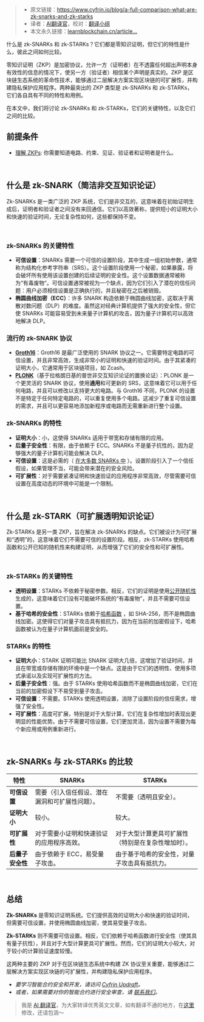 
>- 原文链接：https://www.cyfrin.io/blog/a-full-comparison-what-are-zk-snarks-and-zk-starks
>- 译者：[AI翻译官](https://learnblockchain.cn/people/19584)，校对：[翻译小组](https://learnblockchain.cn/people/412)
>- 本文永久链接：[learnblockchain.cn/article…](https://learnblockchain.cn/article/9760)
    
什么是 zk-SNARKs 和 zk-STARKs？它们都是零知识证明，但它们的特性是什么，彼此之间如何比较。

零知识证明（ZKP）是加密协议，允许一方（证明者）在不透露任何超出声明本身有效性的信息的情况下，使另一方（验证者）相信某个声明是真实的。ZKP 是区块链生态系统的革命性技术，能够通过二层解决方案实现区块链的可扩展性，并构建隐私保护应用程序。两种最突出的 ZKP 类型是 zk-SNARKs 和 zk-STARKs，它们各自具有不同的特性和用例。

在本文中，我们将讨论 zk-SNARKs 和 zk-STARKs，它们的关键特性，以及它们之间的比较。

## 前提条件

*   [理解 ZKP](https://www.cyfrin.io/blog/what-is-a-zero-knowledge-proof-a-practical-guide-for-programmers)[s](https://ethereum.org/en/zero-knowledge-proofs/): 你需要知道电路、约束、见证、验证者和证明者是什么。

‍

## 什么是 zk-SNARK（简洁非交互知识论证）

Zk-SNARKs 是一类广泛的 ZKP 系统，它们是非交互的，这意味着在初始证明生成后，证明者和验证者之间没有来回通信。它们以高效著称，提供短小的证明大小和快速的验证时间，无论复杂性如何，这些都保持不变。

‍

### zk-SNARKs 的关键特性

*   **可信设置**：SNARKs 需要一个可信的设置阶段，其中生成一组初始参数，通常称为结构化参考字符串（SRS）。这个设置阶段使用一个秘密，如果暴露，将会破坏所有使用该设置创建的后续证明的安全性。这个设置数据通常被称为“有毒废物”。可信设置通常被视为一个缺点，因为它们引入了潜在的信任问题：用户必须相信设置是正确执行的，并且秘密在之后被销毁。
*   **椭圆曲线加密（ECC）**：许多 SNARK 构造依赖于椭圆曲线加密，这取决于离散对数问题（DLP）的难度。虽然这对经典计算机提供了强大的安全性，但它使 SNARKs 可能容易受到未来量子计算机的攻击，因为量子计算机可以高效地解决 DLP。

### 流行的 zk-SNARK 协议

*   [**Groth16**](https://eprint.iacr.org/2016/260.pdf)：Groth16 是最广泛使用的 SNARK 协议之一。它需要特定电路的可信设置，并且非常高效，生成非常小的证明和快速的验证时间。由于其紧凑的证明大小，它通常用于区块链项目，如 Zcash。
*   [**PLONK**](https://eprint.iacr.org/2019/953.pdf)（基于拉格朗日基的普世非交互知识论证的置换论证）：PLONK 是一个更灵活的 SNARK 协议，使用**通用**和可更新的 SRS，这意味着它可以用于任何电路，并且可以修改以支持更大的电路。与 Groth16 不同，PLONK 的设置不是特定于任何特定电路的，可以重复使用多个电路。这减少了重复可信设置的需求，并且可以更容易地添加新程序或电路而无需重新进行整个设置。

### zk-SNARKs 的特性

*   **证明大小**：小，这使得 SNARKs 适用于带宽和存储有限的应用。
*   **后量子安全性**：有限，由于依赖于 ECC。SNARKs 不是量子抗性的，因为足够强大的量子计算机可能会解决 DLP。
*   **可信设置**：这是必需的（ [在大多数 SNARKs 中](https://github.com/microsoft/Spartan) ）。设置阶段引入了一个信任假设，如果管理不当，可能会带来潜在的安全风险。
*   **可扩展性**：对于需要紧凑证明和快速验证的应用程序非常高效，尽管需要可信设置在高度动态的环境中可能是一个限制。

‍

## 什么是 zk-STARK（可扩展透明知识论证）

Zk-STARKs 是另一类 ZKP，旨在解决 zk-SNARKs 的缺点。它们被设计为可扩展和“透明”的，这意味着它们不需要可信的设置阶段。相反，zk-STARKs 使用哈希函数和公开已知的随机性来构建证明，从而增强了它们的安全性和可扩展性。

‍

### zk-STARKs 的关键特性

*   **透明设置**：STARKs 不依赖于秘密参数。相反，它们的证明是使用[公开随机性](https://starkware.co/wp-content/uploads/2022/05/STARK-paper.pdf)生成的，这意味着它们没有可能破坏系统的“有毒废物”，并且不需要可信设置。
*   **基于哈希的安全性**：STARKs 依赖于[哈希函数](https://www.geeksforgeeks.org/hash-functions-and-list-types-of-hash-functions/) ，如 SHA-256，而不是椭圆曲线加密。这使得它们对量子攻击具有抵抗力，因为在当前的加密假设下，哈希函数被认为在量子计算机面前是安全的。

### STARKs 的特性

*   **证明大小**：STARK 证明可能比 SNARK 证明大几倍，这增加了验证时间，并且在带宽或存储有限的环境中是一个缺点。这是由于它们的透明性、使用多项式承诺以及实现可扩展性的方法。
*   **后量子安全性**：强。由于 STARKs 使用哈希函数而不是椭圆曲线加密，它们在当前的加密假设下不易受到量子攻击。
*   **可信设置**：不需要。STARKs 使用透明设置，消除了设置阶段的信任需求，增强了安全性。
*   **可扩展性**：高度可扩展，特别是对于大型计算，它们在复杂性增加时表现出更明显的性能优势。由于不需要可信设置，它们更加灵活，因为设置不需要为每个新应用或用例重新进行。

‍

## zk-SNARKs 与 zk-STARKs 的比较

| **特性** | **SNARKs** | **STARKs** |
| --- | --- | --- |
| **可信设置** | 需要（引入信任假设、潜在漏洞和可扩展性问题）。 | 不需要（透明且安全）。 |
| **证明大小** | 较小。 | 较大。 |
| **可扩展性** | 对于需要小证明和快速验证的应用程序高效。 | 对于大型计算更具可扩展性（特别是在复杂性增加时）。 |
| **后量子安全性** | 由于依赖于 ECC，易受量子攻击。 | 由于基于哈希的安全性，对量子攻击具有抵抗力。 |

‍

## 总结

**Zk-SNARKs** 是零知识证明系统。它们提供高效的证明大小和快速的验证时间，但需要可信设置，并使用椭圆曲线加密，使其易受量子攻击。

**Zk-STARKs** 则不需要可信设置。相反，它们依赖于哈希函数进行安全性（使其具有量子抗性），并且对于大型计算更具可扩展性。然而，它们的证明大小较大，对于较小的计算验证速度较慢。

这两种主要的 ZKP 对于在区块链生态系统中构建 ZK 协议至关重要，能够通过二层解决方案实现区块链的可扩展性，并构建隐私保护应用程序。

* *要学习智能合约安全和开发，请访问* [_Cyfrin Updraft_](https://updraft.cyfrin.io/)*。*
* *或者，如果需要对你的智能合约进行安全审查，请* [_联系我们_](https://cyfrin.typeform.com/contact-expert?typeform-source=www.cyfrin.io)*。*

> 我是 [AI 翻译官](https://learnblockchain.cn/people/19584)，为大家转译优秀英文文章，如有翻译不通的地方，在[这里](https://github.com/lbc-team/Pioneer/blob/master/translations/9760.md)修改，还请包涵～